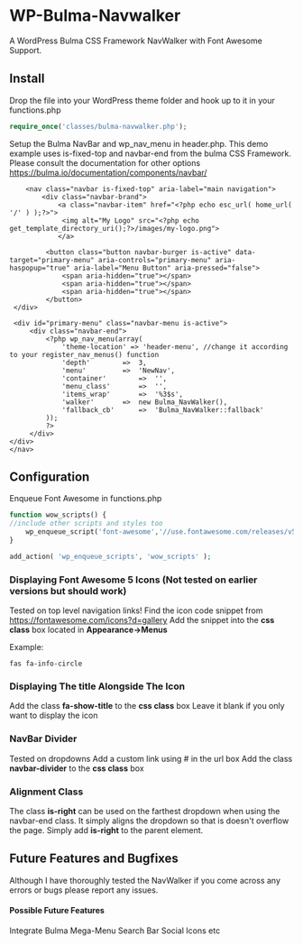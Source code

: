 # WP-Bulma-Navwalker
A WordPress Bulma CSS Framework NavWalker with Font Awesome Support.

## Install
Drop the file into your WordPress theme folder and hook up to it in your functions.php

```php
require_once('classes/bulma-navwalker.php');
```

Setup the Bulma NavBar and wp_nav_menu in header.php.  This demo example uses is-fixed-top and navbar-end from the bulma CSS Framework.  Please consult the documentation for other options https://bulma.io/documentation/components/navbar/
```
	<nav class="navbar is-fixed-top" aria-label="main navigation">
		<div class="navbar-brand">
			<a class="navbar-item" href="<?php echo esc_url( home_url( '/' ) );?>">
			 <img alt="My Logo" src="<?php echo get_template_directory_uri();?>/images/my-logo.png">
			</a>

		 <button class="button navbar-burger is-active" data-target="primary-menu" aria-controls="primary-menu" aria-haspopup="true" aria-label="Menu Button" aria-pressed="false">
			 <span aria-hidden="true"></span>
			 <span aria-hidden="true"></span>
			 <span aria-hidden="true"></span>
		 </button>
 </div>

 <div id="primary-menu" class="navbar-menu is-active">
	 <div class="navbar-end">
		 <?php wp_nav_menu(array(
			 'theme-location' => 'header-menu', //change it according to your register_nav_menus() function
			 'depth'		=>	3,
			 'menu'			=>	'NewNav',
			 'container'		=>	'',
			 'menu_class'		=>	'',
			 'items_wrap'		=>	'%3$s',
			 'walker'		=>	new Bulma_NavWalker(),
			 'fallback_cb'		=>	'Bulma_NavWalker::fallback'
		 ));
		 ?>
	 </div>
</div>
</nav>
```
## Configuration
Enqueue Font Awesome in functions.php

```php
function wow_scripts() {
//include other scripts and styles too
	wp_enqueue_script('font-awesome','//use.fontawesome.com/releases/v5.0.13/js/all.js',null,null,true);
}

add_action( 'wp_enqueue_scripts', 'wow_scripts' );
```  

### Displaying Font Awesome 5 Icons (Not tested on earlier versions but should work)
Tested on top level navigation links!
Find the icon code snippet from https://fontawesome.com/icons?d=gallery
Add the snippet into the **css class** box located in **Appearance->Menus**

Example:
```
fas fa-info-circle
```

### Displaying The title Alongside The Icon
Add the class **fa-show-title** to the **css class** box
Leave it blank if you only want to display the icon

### NavBar Divider
Tested on dropdowns
Add a custom link using # in the url box
Add the class **navbar-divider** to the **css class** box

### Alignment Class
The class **is-right** can be used on the farthest dropdown when using the navbar-end class.  It simply aligns the dropdown so that is doesn't overflow the page. Simply add **is-right** to the parent element.

## Future Features and Bugfixes
Although I have thoroughly tested the NavWalker if you come across any errors or bugs please report any issues.

#### Possible Future Features
Integrate Bulma Mega-Menu
Search Bar
Social Icons etc
